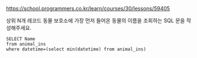 https://school.programmers.co.kr/learn/courses/30/lessons/59405

상위 N개 레코드
동물 보호소에 가장 먼저 들어온 동물의 이름을 조회하는 SQL 문을 작성해주세요.

```
SELECT Name
from animal_ins
where datetime=(select min(datetime) from animal_ins)
```
